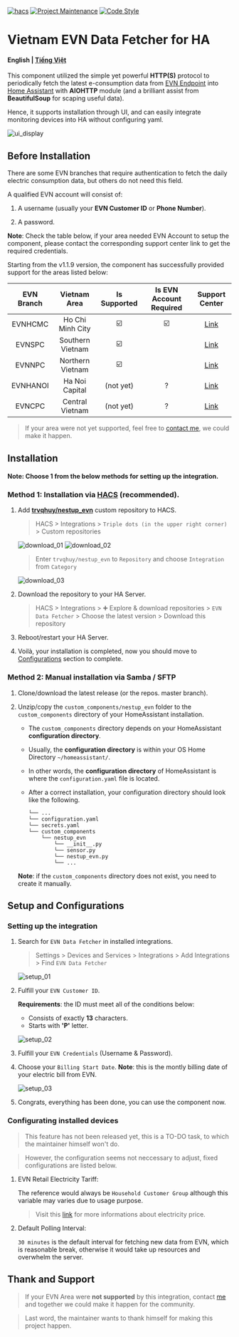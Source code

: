 [![hacs][hacs-badge]][hacs]
[![Project Maintenance][maintenance-badge]][maintenance]
[![Code Style][black-badge]][black]

# Vietnam EVN Data Fetcher for HA

#### English | [Tiếng Việt](https://github.com/trvqhuy/ha-evn/blob/main/README_vn.md)

This component utilized the simple yet powerful **HTTP(S)** protocol to periodically fetch the latest e-consumption data from [EVN Endpoint](https://www.evn.com.vn) into [Home Assistant](https://www.home-assistant.io) with **AIOHTTP** module (and a brilliant assist from **BeautifulSoup** for scaping useful data). 

Hence, it supports installation through UI, and can easily integrate monitoring devices into HA without configuring yaml.

![ui_display](screenshots/ui_display.png)

## Before Installation
There are some EVN branches that require authentication to fetch the daily electric consumption data, but others do not need this field.

A qualified EVN account will consist of:

1. A username (usually your **EVN Customer ID** or **Phone Number**).

2. A password.

**Note**: Check the table below, if your area needed EVN Account to setup the component, please contact the corresponding support center link to get the required credentials.

Starting from the v1.1.9 version, the component has successfully provided support for the areas listed below:

| EVN Branch | Vietnam Area | Is Supported  | Is EVN Account Required | Support Center |
|:---:|:---:|:---:|:---:|:---:|
| EVNHCMC | Ho Chi Minh City | ☑️ | ☑️ | [Link](https://cskh.evnhcmc.vn/lienhe)
| EVNSPC | Southern Vietnam | ☑️ |   | [Link](https://cskh.evnspc.vn/LienHe/CacKenhTrucTuyen)
| EVNNPC | Northern Vietnam | ☑️ |   | [Link](https://cskh.npc.com.vn/Home/LienHeNPC)
| EVNHANOI | Ha Noi Capital | (not yet) | ? | [Link](https://evnhanoi.vn/infomation/lien-he)
| EVNCPC | Central Vietnam | (not yet) | ? | [Link](https://cskh.cpc.vn/lien-he)

> If your area were not yet supported, feel free to [contact me][maintenance], we could make it happen. 
    
## Installation
#### **Note:** Choose 1 from the below methods for setting up the integration.
### Method 1: Installation via [HACS](https://hacs.xyz) (recommended).
1. Add [**trvqhuy/nestup_evn**](https://github.com/trvqhuy/nestup_evn) custom repository to HACS.

    > HACS > Integrations > `Triple dots (in the upper right corner)` > Custom repositories 
    
    ![download_01](screenshots/download_01.png) ![download_02](screenshots/download_02.png)
    
    > Enter `trvqhuy/nestup_evn` to `Repository` and choose `Integration` from `Category`
    
     ![download_03](screenshots/download_03.png)

2. Download the repository to your HA Server.

    > HACS > Integrations > ➕ Explore & download repositories  > `EVN Data Fetcher` > Choose the latest version > Download this repository
    
3. Reboot/restart your HA Server.
4. Voilà, your installation is completed, now you should move to [Configurations](https://github.com/trvqhuy/nestup_evn/edit/main/README.md#setup-and-configurations) section to complete.

### Method 2: Manual installation via Samba / SFTP
1. Clone/download the latest release (or the repos. master branch).

2. Unzip/copy the `custom_components/nestup_evn` folder to the `custom_components` directory of your HomeAssistant installation.
    - The `custom_components` directory depends on your HomeAssistant **configuration directory**. 
    - Usually, the **configuration directory** is within your OS Home Directory `~/homeassistant/`.
    - In other words, the **configuration directory** of HomeAssistant is where the `configuration.yaml` file is located.
    - After a correct installation, your configuration directory should look like the following.
    
        ```
        └── ...
        └── configuration.yaml
        └── secrets.yaml
        └── custom_components
            └── nestup_evn
                └── __init__.py
                └── sensor.py
                └── nestup_evn.py
                └── ...
        ```
    **Note**: if the `custom_components` directory does not exist, you need to create it manually.
 
## Setup and Configurations
### Setting up the integration
1. Search for `EVN Data Fetcher` in installed integrations.
    > Settings > Devices and Services > Integrations > Add Integrations > Find `EVN Data Fetcher`
    
    ![setup_01](screenshots/setup_01.png)
    
2. Fulfill your `EVN Customer ID`.

    **Requirements**: the ID must meet all of the conditions below:

    - Consists of exactly **13** characters.
    - Starts with **'P'** letter.
    
    ![setup_02](screenshots/setup_02.png) 
    
3. Fulfill your `EVN Credentials` (Username & Password).
4. Choose your `Billing Start Date`.
    **Note**: this is the montly billing date of your electric bill from EVN. 
    
    ![setup_03](screenshots/setup_03.png)
    
5. Congrats, everything has been done, you can use the component now.

### Configurating installed devices
> This feature has not been released yet, this is a TO-DO task, to which the maintainer himself won't do.

> However, the configuration seems not neccessary to adjust, fixed configurations are listed below.

1. EVN Retail Electricity Tariff:

    The reference would always be `Household Customer Group` although this variable may varies due to usage purpose.
    > Visit this [link](https://www.evn.com.vn/c3/evn-va-khach-hang/Bieu-gia-ban-le-dien-9-79.aspx) for more informations about electricity price.
    
2. Default Polling Interval:

    ` 30 minutes ` is the default interval for fetching new data from EVN, which is reasonable break, otherwise it would take up resources and overwhelm the server.

## Thank and Support

> If your EVN Area were **not supported** by this integration, contact [me](https://github.com/trvqhuy) and together we could make it happen for the community.

> Last word, the maintainer wants to thank himself for making this project happen.

[hacs]: https://github.com/custom-components/hacs
[hacs-badge]: https://img.shields.io/badge/HACS-default-0468BF.svg?style=for-the-badge
[black-badge]: https://img.shields.io/badge/code%20style-black%20&%20flake8-262626.svg?style=for-the-badge
[black]: https://github.com/ambv/black
[maintenance-badge]: https://img.shields.io/badge/MAINTAINER-%40TRVQHUY-F2994B?style=for-the-badge
[maintenance]: https://github.com/trvqhuy
[license-badge]: https://img.shields.io/badge/license-apache2.0-F2994B.svg?style=for-the-badge
[license]: https://github.com/trvqhuy/nestup_evn/blob/main/custom_components/nestup_evn/LICENSE
